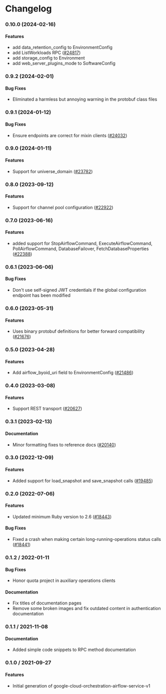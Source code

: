 # Changelog

### 0.10.0 (2024-02-16)

#### Features

* add data_retention_config to EnvironmentConfig 
* add ListWorkloads RPC ([#24817](https://github.com/googleapis/google-cloud-ruby/issues/24817)) 
* add storage_config to Environment 
* add web_server_plugins_mode to SoftwareConfig 

### 0.9.2 (2024-02-01)

#### Bug Fixes

* Eliminated a harmless but annoying warning in the protobuf class files 

### 0.9.1 (2024-01-12)

#### Bug Fixes

* Ensure endpoints are correct for mixin clients ([#24032](https://github.com/googleapis/google-cloud-ruby/issues/24032)) 

### 0.9.0 (2024-01-11)

#### Features

* Support for universe_domain ([#23782](https://github.com/googleapis/google-cloud-ruby/issues/23782)) 

### 0.8.0 (2023-09-12)

#### Features

* Support for channel pool configuration ([#22922](https://github.com/googleapis/google-cloud-ruby/issues/22922)) 

### 0.7.0 (2023-06-16)

#### Features

* added support for StopAirflowCommand, ExecuteAirflowCommand, PollAirflowCommand, DatabaseFailover, FetchDatabaseProperties ([#22388](https://github.com/googleapis/google-cloud-ruby/issues/22388)) 

### 0.6.1 (2023-06-06)

#### Bug Fixes

* Don't use self-signed JWT credentials if the global configuration endpoint has been modified 

### 0.6.0 (2023-05-31)

#### Features

* Uses binary protobuf definitions for better forward compatibility ([#21676](https://github.com/googleapis/google-cloud-ruby/issues/21676)) 

### 0.5.0 (2023-04-28)

#### Features

* Add airflow_byoid_uri field to EnvironmentConfig ([#21486](https://github.com/googleapis/google-cloud-ruby/issues/21486)) 

### 0.4.0 (2023-03-08)

#### Features

* Support REST transport ([#20627](https://github.com/googleapis/google-cloud-ruby/issues/20627)) 

### 0.3.1 (2023-02-13)

#### Documentation

* Minor formatting fixes to reference docs ([#20140](https://github.com/googleapis/google-cloud-ruby/issues/20140)) 

### 0.3.0 (2022-12-09)

#### Features

* Added support for load_snapshot and save_snapshot calls ([#19485](https://github.com/googleapis/google-cloud-ruby/issues/19485)) 

### 0.2.0 (2022-07-06)

#### Features

* Updated minimum Ruby version to 2.6 ([#18443](https://github.com/googleapis/google-cloud-ruby/issues/18443)) 
#### Bug Fixes

* Fixed a crash when making certain long-running-operations status calls ([#18441](https://github.com/googleapis/google-cloud-ruby/issues/18441)) 

### 0.1.2 / 2022-01-11

#### Bug Fixes

* Honor quota project in auxiliary operations clients

#### Documentation

* Fix titles of documentation pages
* Remove some broken images and fix outdated content in authentication documentation

### 0.1.1 / 2021-11-08

#### Documentation

* Added simple code snippets to RPC method documentation

### 0.1.0 / 2021-09-27

#### Features

* Initial generation of google-cloud-orchestration-airflow-service-v1
